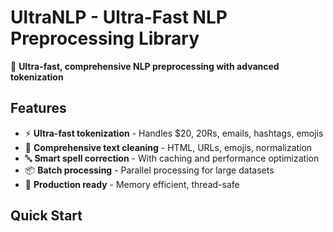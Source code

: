 # UltraNLP - Ultra-Fast NLP Preprocessing Library

🚀 **Ultra-fast, comprehensive NLP preprocessing with advanced tokenization**

## Features

- ⚡ **Ultra-fast tokenization** - Handles $20, 20Rs, emails, hashtags, emojis
- 🧹 **Comprehensive text cleaning** - HTML, URLs, emojis, normalization
- 🔤 **Smart spell correction** - With caching and performance optimization
- 📦 **Batch processing** - Parallel processing for large datasets
- 🎯 **Production ready** - Memory efficient, thread-safe

## Quick Start

